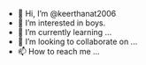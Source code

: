 - 👋 Hi, I’m @keerthanat2006
- 👀 I’m interested in boys.
- 🌱 I’m currently learning ...
- 💞️ I’m looking to collaborate on ...
- 📫 How to reach me ...

<!---
keerthanat2006/keerthanat2006 is a ✨ special ✨ repository because its `README.md` (this file) appears on your GitHub profile.
You can click the Preview link to take a look at your changes.
--->
